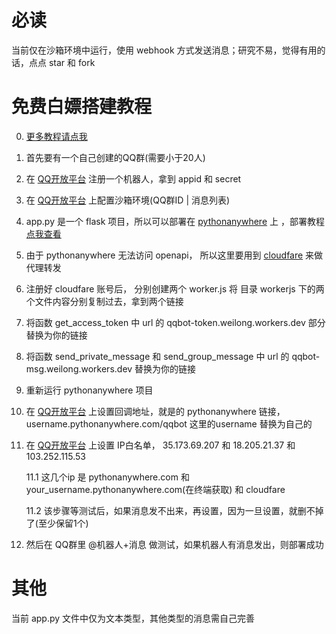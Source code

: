 # 必读
  当前仅在沙箱环境中运行，使用 webhook 方式发送消息；研究不易，觉得有用的话，点点 star 和 fork

# 免费白嫖搭建教程
 0. [更多教程请点我](https://blog.csdn.net/qq_42889888/article/details/145925852)

 1. 首先要有一个自己创建的QQ群(需要小于20人)

 2. 在 [QQ开放平台](https://q.qq.com/#/) 注册一个机器人，拿到 appid 和 secret

 3. 在 [QQ开放平台](https://q.qq.com/qqbot/#/developer/sandbox) 上配置沙箱环境(QQ群ID | 消息列表)

 4. app.py 是一个 flask 项目，所以可以部署在 [pythonanywhere](https://pythonanywhere.com) 上 ，部署教程 [点我查看](https://www.cnblogs.com/gwt805/p/16905376.html)

 5. 由于 pythonanywhere 无法访问 openapi， 所以这里要用到 [cloudfare](http://www.cloudflare-cn.com/) 来做代理转发

 6. 注册好 cloudfare 账号后， 分别创建两个 worker.js 将 目录 workerjs 下的两个文件内容分别复制过去，拿到两个链接

 7. 将函数 get_access_token 中 url 的 qqbot-token.weilong.workers.dev 部分 替换为你的链接

 8. 将函数 send_private_message 和 send_group_message 中 url 的 qqbot-msg.weilong.workers.dev 替换为你的链接

 9. 重新运行 pythonanywhere 项目

 10. 在 [QQ开放平台](https://q.qq.com/qqbot/#/developer/webhook-setting) 上设置回调地址，就是的 pythonanywhere 链接，username.pythonanywhere.com/qqbot 这里的username 替换为自己的

 11. 在 [QQ开放平台](https://q.qq.com/qqbot/#/developer/developer-setting) 上设置 IP白名单， 35.173.69.207 和 18.205.21.37 和 103.252.115.53
  
     11.1 这几个ip 是 pythonanywhere.com 和 your_username.pythonanywhere.com(在终端获取) 和 cloudfare
     
     11.2 该步骤等测试后，如果消息发不出来，再设置，因为一旦设置，就删不掉了(至少保留1个)

 13. 然后在 QQ群里 @机器人+消息 做测试，如果机器人有消息发出，则部署成功

# 其他
  当前 app.py 文件中仅为文本类型，其他类型的消息需自己完善
